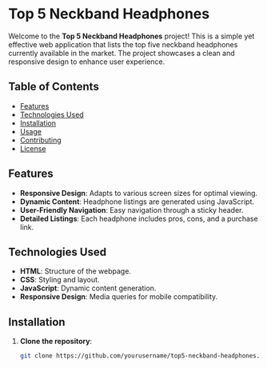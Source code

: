 # Top 5 Neckband Headphones

Welcome to the **Top 5 Neckband Headphones** project! This is a simple yet effective web application that lists the top five neckband headphones currently available in the market. The project showcases a clean and responsive design to enhance user experience.

## Table of Contents

- [Features](#features)
- [Technologies Used](#technologies-used)
- [Installation](#installation)
- [Usage](#usage)
- [Contributing](#contributing)
- [License](#license)

## Features

- **Responsive Design**: Adapts to various screen sizes for optimal viewing.
- **Dynamic Content**: Headphone listings are generated using JavaScript.
- **User-Friendly Navigation**: Easy navigation through a sticky header.
- **Detailed Listings**: Each headphone includes pros, cons, and a purchase link.

## Technologies Used

- **HTML**: Structure of the webpage.
- **CSS**: Styling and layout.
- **JavaScript**: Dynamic content generation.
- **Responsive Design**: Media queries for mobile compatibility.

## Installation

1. **Clone the repository**:
   ```bash
   git clone https://github.com/yourusername/top5-neckband-headphones.git
